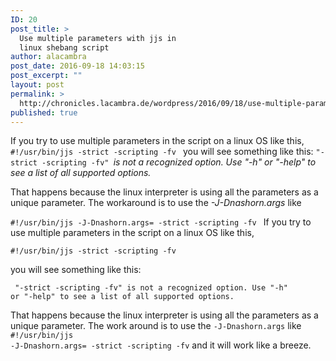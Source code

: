 ```yaml
---
ID: 20
post_title: >
  Use multiple parameters with jjs in
  linux shebang script
author: alacambra
post_date: 2016-09-18 14:03:15
post_excerpt: ""
layout: post
permalink: >
  http://chronicles.lacambra.de/wordpress/2016/09/18/use-multiple-parameters-with-jjs-in-linux-shebang-script/
published: true
---
```

If you try to use multiple parameters in the script on a linux OS like this,
<code>#!/usr/bin/jjs -strict -scripting -fv
</code>
you will see something like this:
<code>"-strict -scripting -fv" </code><em>is not a recognized option. Use "-h" or "-help" to see a list of all supported options.</em>

That happens because the linux interpreter is using all the parameters as a unique parameter.
The workaround is to use the *-J-Dnashorn.args* like

<code>#!/usr/bin/jjs -J-Dnashorn.args= -strict -scripting -fv
</code>
If you try to use multiple parameters in the script on a linux OS like this,

<code>#!/usr/bin/jjs -strict -scripting -fv
</code>

you will see something like this:

<code> "-strict -scripting -fv" is not a recognized option. Use "-h" or "-help" to see a list of all supported options. </code>

That happens because the linux interpreter is using all the parameters as a unique parameter.
The work around is to use the <code>-J-Dnashorn.args</code> like
<code>#!/usr/bin/jjs -J-Dnashorn.args= -strict -scripting -fv</code>
and it will work like a breeze.